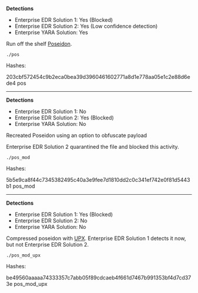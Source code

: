 **Detections**
* Enterprise EDR Solution 1: Yes (Blocked)
* Enterprise EDR Solution 2: Yes (Low confidence detection)
* Enterprise YARA Solution: Yes

Run off the shelf [Poseidon](https://github.com/MythicAgents/poseidon). 

`./pos`

Hashes:

203cbf572454c9b2eca0bea39d3960461602771a8d1e778aa05e1c2e88d6ede4 pos

***

**Detections**
* Enterprise EDR Solution 1: No
* Enterprise EDR Solution 2: Yes (Blocked)
* Enterprise YARA Solution: No

Recreated Poseidon using an option to obfuscate payload

Enterprise EDR Solution 2 quarantined the file and blocked this activity.

`./pos_mod`

Hashes:

5b5e9ca8f44c7345382495c40a3e9fee7d1810dd2c0c341ef742e0f81d5443b1 pos_mod

***

**Detections**
* Enterprise EDR Solution 1: Yes (Blocked)
* Enterprise EDR Solution 2: No
* Enterprise YARA Solution: No

Compressed poseidon with [UPX](https://upx.github.io/). Enterprise EDR Solution 1 detects it now, but not Enterprise EDR Solution 2.

`./pos_mod_upx`

Hashes:

be49560aaaaa74333357c7abb05f89cdcaeb4f661d7467b991353bf4d7cd373e  pos_mod_upx